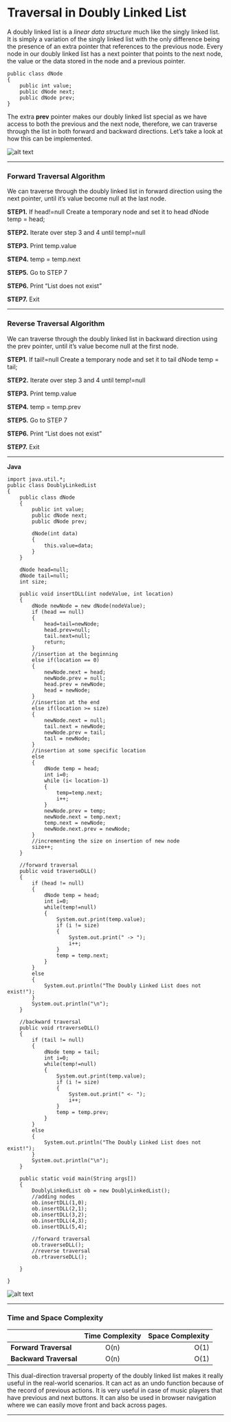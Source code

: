 # Traversal in Doubly Linked List

A doubly linked list is a *linear data structure* much like the singly linked list. It is simply a variation of the singly linked list with the only difference being the presence of an extra pointer that references to the previous node. 
Every node in our doubly linked list has a next pointer that points to the next node, the value or the data stored in the node and a previous pointer.

```
public class dNode
{
	public int value;
	public dNode next;
	public dNode prev;
}
```



The extra **prev** pointer makes our doubly linked list special as we have access to both the previous and the next node, therefore, we can traverse through the list in both forward and backward directions. Let’s take a look at how this can be implemented.

![alt text](https://i.ibb.co/C0z0cpG/Screenshot-86.png)

---

###  Forward Traversal Algorithm
We can traverse through the doubly linked list in forward direction using the next pointer, until it’s value become null at the last node.

**STEP1.** If head!=null
Create a temporary node and set it to head
dNode temp = head;

**STEP2.** Iterate over step 3 and 4 until temp!=null

**STEP3.** Print temp.value

**STEP4.** temp = temp.next

**STEP5.** Go to STEP 7

**STEP6.** Print “List does not exist”

**STEP7.** Exit

---

### Reverse Traversal Algorithm

We can traverse through the doubly linked list in backward direction using the prev pointer, until it’s value become null at the first node.

**STEP1.** If tail!=null
Create a temporary node and set it to tail
dNode temp = tail;

**STEP2.** Iterate over step 3 and 4 until temp!=null

**STEP3.** Print temp.value

**STEP4.** temp = temp.prev

**STEP5.** Go to STEP 7

**STEP6.** Print “List does not exist”

**STEP7.** Exit

---

**Java** 
```
import java.util.*;
public class DoublyLinkedList
{
    public class dNode
    {
        public int value;
        public dNode next;
        public dNode prev;
        
        dNode(int data)
        {
            this.value=data;
        }
    }
    
    dNode head=null;
    dNode tail=null;
    int size;
    
    public void insertDLL(int nodeValue, int location) 
    {
        dNode newNode = new dNode(nodeValue);
        if (head == null) 
        {
            head=tail=newNode;
            head.prev=null;
            tail.next=null;
            return;
        }  
        //insertion at the beginning
        else if(location == 0) 
        {
            newNode.next = head;
            newNode.prev = null;
            head.prev = newNode;
            head = newNode;
        } 
        //insertion at the end
        else if(location >= size) 
        {
            newNode.next = null;
            tail.next = newNode;
            newNode.prev = tail;
            tail = newNode;
        } 
        //insertion at some specific location
        else 
        {
            dNode temp = head;
            int i=0;
            while (i< location-1) 
            {
                temp=temp.next;
                i++;
            }
            newNode.prev = temp;
            newNode.next = temp.next;
            temp.next = newNode;
            newNode.next.prev = newNode;
        }
        //incrementing the size on insertion of new node
        size++;
    }
    
    //forward traversal
    public void traverseDLL() 
    {
        if (head != null) 
        {
            dNode temp = head;
            int i=0;
            while(temp!=null)
            {
                System.out.print(temp.value);
                if (i != size) 
                {
                    System.out.print(" -> ");
                    i++;
                }
                temp = temp.next;
            }
        } 
        else 
        {
            System.out.println("The Doubly Linked List does not exist!");
        }
        System.out.println("\n");
    }

    //backward traversal
    public void rtraverseDLL() 
    {
        if (tail != null) 
        {
            dNode temp = tail;
            int i=0;
            while(temp!=null)
            {
                System.out.print(temp.value);
                if (i != size) 
                {
                    System.out.print(" <- ");
                    i++;
                }
                temp = temp.prev;
            }
        } 
        else 
        {
            System.out.println("The Doubly Linked List does not exist!");
        }
        System.out.println("\n");
    }
    
    public static void main(String args[])
    {
        DoublyLinkedList ob = new DoublyLinkedList();
        //adding nodes
        ob.insertDLL(1,0);
        ob.insertDLL(2,1);
        ob.insertDLL(3,2);
        ob.insertDLL(4,3);
        ob.insertDLL(5,4);
        
        //forward traversal
        ob.traverseDLL();
        //reverse traversal
        ob.rtraverseDLL();
        
    }

}
```

![alt text](https://i.ibb.co/RNLc3pf/Screenshot-90.png)

---

### Time and Space Complexity


|      | Time Complexity | Space Complexity     |
| :---        |    :----:   |          ---: |
| **Forward Traversal**      | O(n)  |O(1)   |
| **Backward Traversal**   | O(n)    | O(1)  |



This dual-direction traversal property of the doubly linked list makes it really useful in the real-world scenarios. It can act as an undo function because of the record of previous actions. It is very useful in case of music players that have previous and next buttons. It can also be used in browser navigation where we can easily move front and back across pages.

---
